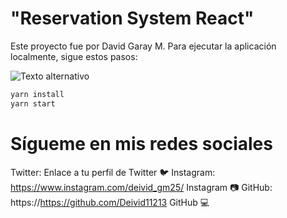 
# "Reservation System React"
Este proyecto fue  por David Garay M. Para ejecutar la aplicación localmente, sigue estos pasos:

![Texto alternativo](C22ZnVELQwh/?utm_source=ig_web_copy_link)

```bash
yarn install
yarn start
```




# Sígueme en mis redes sociales
Twitter: Enlace a tu perfil de Twitter 🐦
Instagram: https://www.instagram.com/deivid_gm25/ Instagram 📷
GitHub: https://https://github.com/Deivid11213 GitHub 💻
